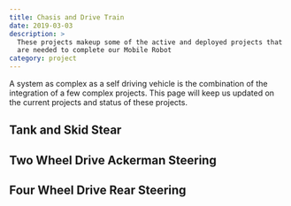 ```yaml
---
title: Chasis and Drive Train
date: 2019-03-03
description: >
  These projects makeup some of the active and deployed projects that 
  are needed to complete our Mobile Robot
category: project
---
```


A system as complex as a self driving vehicle is the combination of the
integration of a few complex projects.  This page will keep us updated 
on the current projects and status of these projects.
<!--more-->

## Tank and Skid Stear

## Two Wheel Drive Ackerman Steering

## Four Wheel Drive Rear Steering


